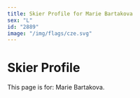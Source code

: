 ```yaml
---
title: Skier Profile for Marie Bartakova
sex: "L"
id: "2889"
image: "/img/flags/cze.svg" 
---
```


# Skier Profile

This page is for: Marie Bartakova.
    